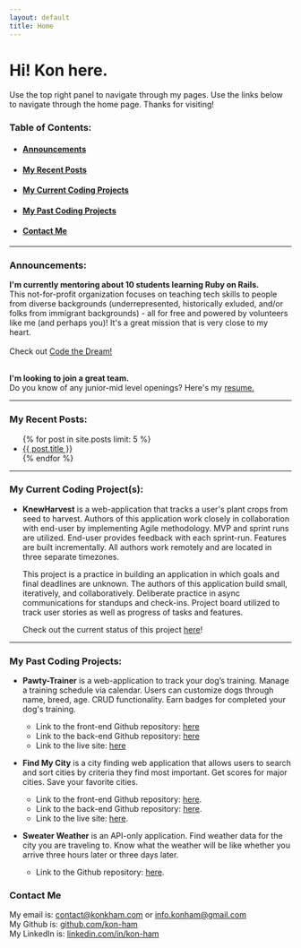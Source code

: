 ```yaml
---
layout: default
title: Home
---
```


# Hi! Kon here.

Use the top right panel to navigate through my pages. Use the links below to navigate through the home page. Thanks for visiting!

### Table of Contents: 

 - #### [Announcements](#announcements-link) 
 - #### [My Recent Posts](#my-recent-posts-link) 
 - #### [My Current Coding Projects](#my-current-coding-projects-link)
 - #### [My Past Coding Projects](#my-past-coding-projects-link) 
 - #### [Contact Me](#contact-me-link)

---

### Announcements: <a name="announcements-link"></a>

<p class="message">
<strong>I'm currently mentoring about 10 students learning Ruby on Rails.</strong><br>This not-for-profit organization focuses on teaching tech skills to people from diverse backgrounds (underrepresented, historically exluded, and/or folks from immigrant backgrounds) - all for free and powered by volunteers like me (and perhaps you)! It's a great mission that is very close to my heart.<br><br>Check out <a href="https://codethedream.org">Code the Dream!</a><br><br>

<strong>I'm looking to join a great team.</strong><br>
Do you know of any junior-mid level openings? Here's my <a
href="https://github.com/kon-ham/kon-ham.github.io/blob/main/kon-ham-resume.pdf">resume.</a>
</p>

---

### My Recent Posts: <a name="my-recent-posts-link"></a>
<ul>
  {% for post in site.posts limit: 5 %}
  <li>
      <a href="{{ post.url }}">{{ post.title }}</a>
        <!-- <time  datetime="{{ post.date | date_to_xmlschema }}"  class="post-date">{{ post.date | date_to_string }}</time> -->
        <!-- {{ post.content | truncatewords: 120 }} -->
  </li>
  {% endfor %}
</ul>

---

### My Current Coding Project(s): <a name="my-current-coding-projects-link"></a>

 - **KnewHarvest** is a web-application that tracks a user's plant crops from seed to harvest. Authors of this application work closely in collaboration with end-user by implementing Agile methodology. MVP and sprint runs are utilized. End-user provides feedback with each sprint-run. Features are built incrementally. All authors work remotely and are located in three separate timezones. 

    This project is a practice in building an application in which goals and final deadlines are unknown. The authors of this application build small, iteratively, and collaboratively. Deliberate practice in async communications for standups and check-ins. Project board utilized to track user stories as well as progress of tasks and features. 

    Check out the current status of this project [here](https://github.com/wdk3)!

---

### My Past Coding Projects: <a name="my-past-coding-projects-link"></a>

 - **Pawty-Trainer** is a web-application to track your dog’s training. Manage a training schedule via calendar. Users can customize dogs through name, breed, age. CRUD functionality. Earn badges for completed your dog's training.  

    - Link to the front-end Github repository: [here](https://github.com/Pawty-Trainer/pawty-trainer)
    - Link to the back-end Github repository: [here](https://github.com/Pawty-Trainer/pawty-trainer-api)
    - Link to the live site: [here](https://pawty-trainer.github.io/pawty-trainer)

 - **Find My City** is a city finding web application that allows users to search and sort cities by criteria they find most important. Get scores for major cities. Save your favorite cities.  

	 - Link to the front-end Github repository:  [here](https://github.com/NoahZinter/find_my_city_fe).  
     - Link to the back-end Github repository:  [here](https://github.com/NoahZinter/find_my_city_be).
     - Link to the live site:    [here](https://helpmefindmycity.herokuapp.com).  
     
 - **Sweater Weather** is an API-only application. Find weather data for the city you are traveling to. Know what the weather will be like whether you arrive three hours later or three days later.  

	- Link to the Github repository: [here](https://github.com/kon-ham/sweater_weather).

### Contact Me <a name="contact-me-link"></a>
My email is: [contact@konkham.com](mailto:contact@konkham.com) or [info.konham@gmail.com](mailto:info.konham@gmail.com)    
My Github is: [github.com/kon-ham](https://github.com/kon-ham)  
My LinkedIn is: [linkedin.com/in/kon-ham](https://www.linkedin.com/in/kon-ham)